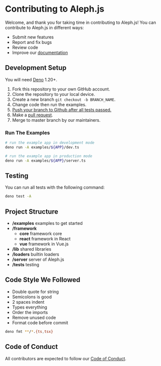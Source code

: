 # Contributing to Aleph.js

Welcome, and thank you for taking time in contributing to Aleph.js! You can contribute to Aleph.js in different ways:

- Submit new features
- Report and fix bugs
- Review code
- Improve our [documentation](https://github.com/alephjs/alephjs.org)

## Development Setup

You will need [Deno](https://deno.land/) 1.20+.

1. Fork this repository to your own GitHub account.
2. Clone the repository to your local device.
3. Create a new branch `git checkout -b BRANCH_NAME`.
4. Change code then run the examples.
5. [Push your branch to Github after all tests passed.](#Testing)
6. Make a [pull request](https://github.com/alephjs/aleph.js/pulls).
7. Merge to master branch by our maintainers.

### Run The Examples

```bash
# run the example app in development mode
deno run -A examples/${APP}/dev.ts

# run the example app in production mode
deno run -A examples/${APP}/server.ts
```

## Testing

You can run all tests with the following command:

```bash
deno test -A
```

## Project Structure

- **/examples** examples to get started
- **/framework**
  - **core** framework core
  - **react** framework in React
  - **vue** framework in Vue.js
- **/lib** shared libraries
- **/loaders** builtin loaders
- **/server** server of Aleph.js
- **/tests** testing

## Code Style We Followed

- Double quote for string
- Semicolons is good
- 2 spaces indent
- Types everything
- Order the imports
- Remove unused code
- Format code before commit

```bash
deno fmt **/*.{ts,tsx}
```

## Code of Conduct

All contributors are expected to follow our [Code of Conduct](CODE_OF_CONDUCT.md).
